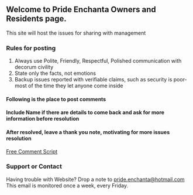 ## Welcome to Pride Enchanta Owners and Residents page.

This site will host the issues for sharing with management

### Rules for posting

1. Always use Polite, Friendly, Respectful, Polished communication with decorum civility
2. State only the facts, not emotions
3. Backup issues reported with verifiable claims, such as security is poor-most of the time they let anyone come inside


#### Following is the place to post comments
#### Include Name if there are details to come back and ask for more information before resolution
#### After resolved, leave a thank you note, motivating for more issues resolution

<!-- Begin Comments JavaScript Code --><script type="text/javascript" async>function ajaxpath_5cc13b6578e1c(url){return window.location.href == '' ? url : url.replace('&s=','&s=' + escape(window.location.href));}(function(){document.write('<div id="fcs_div_5cc13b6578e1c"><a title="free comment script" href="http://www.freecommentscript.com">&nbsp;&nbsp;<b>Free HTML User Comments</b>...</a></div>');fcs_5cc13b6578e1c=document.createElement('script');fcs_5cc13b6578e1c.type="text/javascript";fcs_5cc13b6578e1c.src=ajaxpath_5cc13b6578e1c((document.location.protocol=="https:"?"https:":"http:")+"//www.freecommentscript.com/GetComments2.php?p=5cc13b6578e1c&s=#!5cc13b6578e1c");setTimeout("document.getElementById('fcs_div_5cc13b6578e1c').appendChild(fcs_5cc13b6578e1c)",1);})();</script><noscript><div><a href="http://www.freecommentscript.com" title="free html user comment box">Free Comment Script</a></div></noscript><!-- End Comments JavaScript Code -->


### Support or Contact

Having trouble with Website? Drop a note to pride.enchanta@hotmail.com This email is monitored once a week, every Friday.
